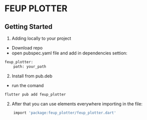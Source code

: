 # FEUP PLOTTER
## Getting Started


1. Adding locally to your project
- Download repo
- open pubspec.yaml file and add in dependencies settion:

```bash
feup_plotter:
    path: your_path
```

2. Install from pub.deb
- run the comand 

```bash
flutter pub add feup_plotter
```



2. After that you can use elements everywhere importing in the file:
```bash
    import 'package:feup_plotter/feup_plotter.dart'
```

